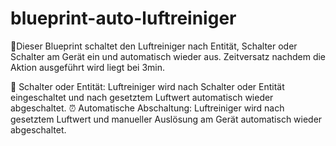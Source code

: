 # blueprint-auto-luftreiniger

📘Dieser Blueprint schaltet den Luftreiniger nach Entität, Schalter oder Schalter am Gerät ein und automatisch wieder aus. Zeitversatz nachdem die Aktion ausgeführt wird liegt bei 3min.

📅 Schalter oder Entität: Luftreiniger wird nach Schalter oder Entität eingeschaltet und nach gesetztem Luftwert automatisch wieder abgeschaltet.
⏰ Automatische Abschaltung: Luftreiniger wird nach gesetztem Luftwert und manueller Auslösung am Gerät automatisch wieder abgeschaltet.

